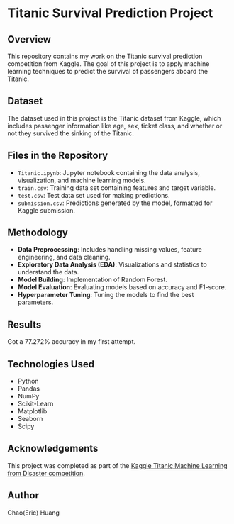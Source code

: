 # Titanic Survival Prediction Project

## Overview
This repository contains my work on the Titanic survival prediction competition from Kaggle. The goal of this project is to apply machine learning techniques to predict the survival of passengers aboard the Titanic.

## Dataset
The dataset used in this project is the Titanic dataset from Kaggle, which includes passenger information like age, sex, ticket class, and whether or not they survived the sinking of the Titanic.

## Files in the Repository
- `Titanic.ipynb`: Jupyter notebook containing the data analysis, visualization, and machine learning models.
- `train.csv`: Training data set containing features and target variable.
- `test.csv`: Test data set used for making predictions.
- `submission.csv`: Predictions generated by the model, formatted for Kaggle submission.

## Methodology
- **Data Preprocessing**: Includes handling missing values, feature engineering, and data cleaning.
- **Exploratory Data Analysis (EDA)**: Visualizations and statistics to understand the data.
- **Model Building**: Implementation of Random Forest.
- **Model Evaluation**: Evaluating models based on accuracy and F1-score.
- **Hyperparameter Tuning**: Tuning the models to find the best parameters.

## Results
Got a 77.272% accuracy in my first attempt.

## Technologies Used
- Python
- Pandas
- NumPy
- Scikit-Learn
- Matplotlib
- Seaborn
- Scipy

## Acknowledgements
This project was completed as part of the [Kaggle Titanic Machine Learning from Disaster competition](https://www.kaggle.com/c/titanic).

## Author
Chao(Eric) Huang
